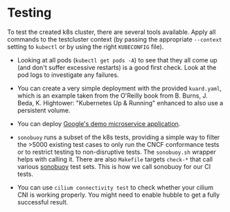 # Testing

To test the created k8s cluster, there are several tools available.
Apply all commands to the testcluster context (by passing the appropriate
`--context` setting to `kubectl` or by using the right `KUBECONFIG`
file).

- Looking at all pods (`kubectl get pods -A`) to see that they all come
    up (and don't suffer excessive restarts) is a good first check.
    Look at the pod logs to investigate any failures.

- You can create a very simple deployment with the provided `kuard.yaml`, which is
    an example taken from the O'Reilly book from B. Burns, J. Beda, K. Hightower:
    "Kubernetes Up & Running" enhanced to also use a persistent volume.

- You can deploy [Google's demo microservice application](https://github.com/GoogleCloudPlatform/microservices-demo).

- `sonobuoy` runs a subset of the k8s tests, providing a simple way to
    filter the >5000 existing test cases to only run the CNCF conformance
    tests or to restrict testing to non-disruptive tests. The `sonobuoy.sh` wrapper
    helps with calling it. There are also `Makefile` targets `check-*` that
    call various [sonobuoy](https://sonobuoy.io) test sets.
    This is how we call sonobuoy for our CI tests.

- You can use `cilium connectivity test` to check whether your cilium
    CNI is working properly. You might need to enable hubble to get
    a fully successful result.
